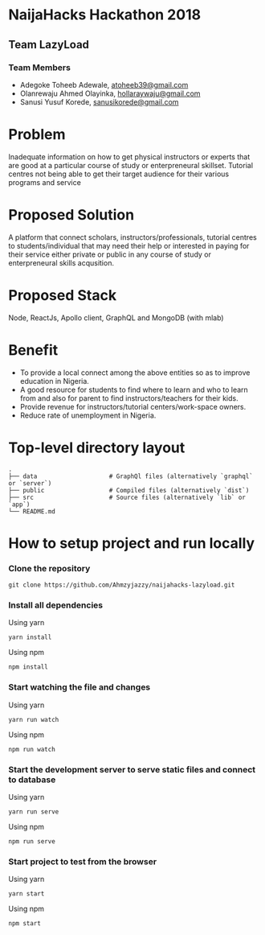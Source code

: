 # NaijaHacks Hackathon 2018

## Team LazyLoad

### Team Members

- Adegoke Toheeb Adewale, atoheeb39@gmail.com
- Olanrewaju Ahmed Olayinka, hollaraywaju@gmail.com
- Sanusi Yusuf Korede, sanusikorede@gmail.com


# Problem

Inadequate information on how to get physical instructors or experts
that are good at a particular course of study or enterpreneural skillset.
Tutorial centres not being able to get their target audience for their various programs and service

# Proposed Solution

A platform that connect scholars, instructors/professionals, tutorial centres
to students/individual that may need their help or interested in paying
for their service either private or public in any course of study or
enterpreneural skills acqusition.

# Proposed Stack

Node, ReactJs, Apollo client, GraphQL and MongoDB (with mlab)

# Benefit

- To provide a local connect among the above entities so as to
improve education in Nigeria.
- A good resource for students to find where to learn and who to learn from and also for parent to find instructors/teachers for their kids.
- Provide revenue for instructors/tutorial centers/work-space owners.
- Reduce rate of unemployment in Nigeria.


# Top-level directory layout

    .
    ├── data                    # GraphQl files (alternatively `graphql` or `server`)
    ├── public                  # Compiled files (alternatively `dist`)
    ├── src                     # Source files (alternatively `lib` or `app`)
    └── README.md   


# How to setup project and run locally

### Clone the repository 

```
git clone https://github.com/Ahmzyjazzy/naijahacks-lazyload.git
```

### Install all dependencies

Using yarn

```
yarn install
```

Using npm

```
npm install
```

### Start watching the file and changes

Using yarn

```
yarn run watch
```

Using npm

```
npm run watch
```

### Start the development server to serve static files and connect to database

Using yarn

```
yarn run serve
```

Using npm

```
npm run serve
```

### Start project to test from the browser

Using yarn

```
yarn start
```

Using npm

```
npm start
```            






